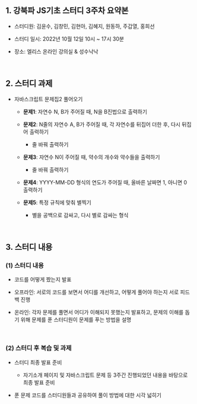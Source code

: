 ## 1. 강북파 JS기초 스터디 3주차 요약본
* 스터디원: 김윤수, 김창민, 김현아, 김혜지, 원동하, 주갑열, 홍희선

* 스터디 일시: 2022년 10월 12일 10시 ~ 17시 30분

* 장소: 엘리스 온라인 강의실 & 성수낙낙

<br>

## 2. 스터디 과제
* 자바스크립트 문제집2 풀어오기

   * __문제1__: 자연수 N, B가 주어질 때, N을 B진법으로 출력하기

   * __문제2__: N줄의 자연수 A, B가 주어질 때, 각 자연수를 뒤집어 더한 후, 다시 뒤집어 출력하기

      * 줄 바꿔 출력하기

   * __문제3__: 자연수 N이 주어질 때, 약수의 개수와 약수들을 출력하기

      * 줄 바꿔 출력하기

   * __문제4__: YYYY-MM-DD 형식의 연도가 주어질 때, 올바른 날짜면 1, 아니면 0 출력하기

   * __문제5__: 특정 규칙에 맞춰 별찍기

      * 별을 공백으로 감싸고, 다시 별로 감싸는 형식

<br>

## 3. 스터디 내용
### (1) 스터디 내용
* 코드를 어떻게 짰는지 발표

* 오프라인: 서로의 코드를 보면서 어디를 개선하고, 어떻게 풀어야 하는지 서로 피드백 진행

* 온라인: 각자 문제를 풀면서 어디가 이해되지 못했는지 발표하고, 문제의 이해를 돕기 위해 문제를 푼 스터디원이 문제를 푸는 방법을 설명

<br>

### (2) 스터디 후 복습 및 과제
* 스터디 최종 발표 준비

   * 자기소개 페이지 및 자바스크립트 문제 등 3주간 진행되었던 내용을 바탕으로 최종 발표 준비

* 푼 문제 코드를 스터디원들과 공유하여 풀이 방법에 대한 시각 넓히기
